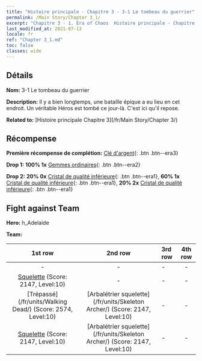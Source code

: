 ```yaml
---
title: "Histoire principale - Chapitre 3 - 3-1 Le tombeau du guerrier"
permalink: /Main Story/Chapter 3_1/
excerpt: "Chapitre 3 - 1. Era of Chaos  Histoire principale - Chapitre 3_1. 3-1 Le tombeau du guerrier"
last_modified_at: 2021-07-13
locale: fr
ref: "Chapter 3_1.md"
toc: false
classes: wide
---
```


## Détails

 **Nom:** 3-1 Le tombeau du guerrier

 **Description:** Il y a bien longtemps, une bataille épique a eu lieu en cet endroit. Un véritable Héros est tombé ce jour-là. C'est ici qu'il repose.

 **Related to:** [Histoire principale Chapitre 3](/fr/Main Story/Chapter 3/)

## Récompense

 **Première récompense de complétion:** [Clé d'argent](/ItemsFR/con_693/){: .btn .btn--era3}

 **Drop 1:** **100% 1x** [Gemmes ordinaires](/ItemsFR/mat_10/){: .btn .btn--era2}

 **Drop 2:** **20% 0x** [Cristal de qualité inférieure](/ItemsFR/mat_5/){: .btn .btn--era1}, **60% 1x** [Cristal de qualité inférieure](/ItemsFR/mat_5/){: .btn .btn--era1}, **20% 2x** [Cristal de qualité inférieure](/ItemsFR/mat_5/){: .btn .btn--era1}


## Fight against Team
 **Hero:** h_Adelaide

 **Team:**


  | 1st row | 2nd row | 3rd row | 4th row |
  |:----:|:----:|:----|:----:|
  | - | - | - | - |
  | [Squelette](/fr/units/Skeleton/) (Score: 2147, Level:10)  | - | - | - |
  | [Trépassé](/fr/units/Walking Dead/) (Score: 2574, Level:10)  | [Arbalétrier squelette](/fr/units/Skeleton Archer/) (Score: 2147, Level:10)  | - | - |
  | [Squelette](/fr/units/Skeleton/) (Score: 2147, Level:10)  | [Arbalétrier squelette](/fr/units/Skeleton Archer/) (Score: 2147, Level:10)  | - | - |


